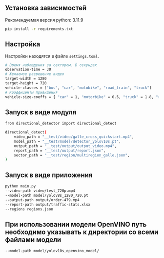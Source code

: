 ## Установка зависимостей
Рекомендуемая версия python: 3.11.9
```sh
pip install -r requirements.txt
```

## Настройка
Настройки находятся в файле `settings.toml`.
```sh
# Время наблюдения за сектором. В секундах
observation-time = 30    
# Желаемое разрешение видео
target-width = 1280
target-height = 720
vehicle-classes = ["bus", "car", "motobike", "road_train", "truck"]
# Коэффиценты привидения
vehicle-size-coeffs = { "car" = 1, "motorbike" = 0.5, "truck" = 1.8, "road_train" = 2.7, "bus" = 2.2 }
```

## Запуск в виде модуля
```sh
from directional_detector import directional_detect

directional_detect(
    video_path = "__test/video/galle_cross_quickstart.mp4",
    model_path = "__test/model/detector_yolov10s.pt",
    output_path = "__test/output/output_video.mp4",
    report_path = "__test/output/report.json",
    sector_path = "__test/region/multiregion_galle.json",
)
```

## Запуск в виде приложения
```sh
python main.py 
--video-path video/test_720p.mp4 
--model-path model/yolov8s_1280_720.pt 
--output-path output/order-479.mp4 
--report-path output/traffic-stats.xlsx 
--regions regions.json
```
## При использовании модели OpenVINO путь необходимо указывать к директории со всеми файлами модели
```sh
--model-path model/yolov10s_openvino_model/
```
